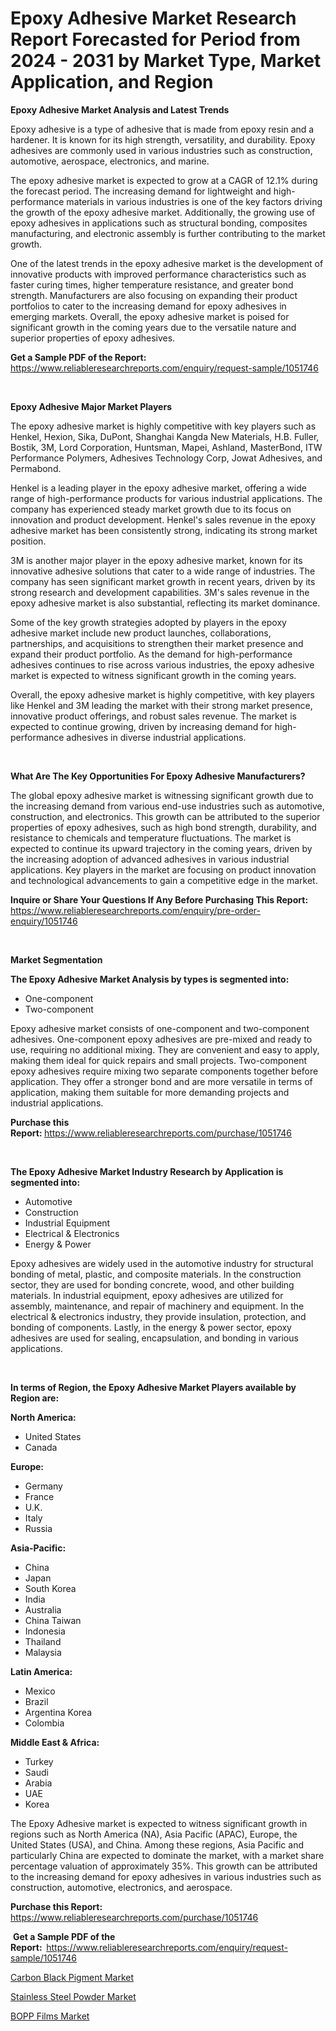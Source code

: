 <p><h1>Epoxy Adhesive Market Research Report Forecasted for Period from 2024 -  2031 by Market Type, Market Application, and Region</h1></p><p><strong>Epoxy Adhesive Market Analysis and Latest Trends</strong></p>
<p><p>Epoxy adhesive is a type of adhesive that is made from epoxy resin and a hardener. It is known for its high strength, versatility, and durability. Epoxy adhesives are commonly used in various industries such as construction, automotive, aerospace, electronics, and marine.</p><p>The epoxy adhesive market is expected to grow at a CAGR of 12.1% during the forecast period. The increasing demand for lightweight and high-performance materials in various industries is one of the key factors driving the growth of the epoxy adhesive market. Additionally, the growing use of epoxy adhesives in applications such as structural bonding, composites manufacturing, and electronic assembly is further contributing to the market growth.</p><p>One of the latest trends in the epoxy adhesive market is the development of innovative products with improved performance characteristics such as faster curing times, higher temperature resistance, and greater bond strength. Manufacturers are also focusing on expanding their product portfolios to cater to the increasing demand for epoxy adhesives in emerging markets. Overall, the epoxy adhesive market is poised for significant growth in the coming years due to the versatile nature and superior properties of epoxy adhesives.</p></p>
<p><strong>Get a Sample PDF of the Report:&nbsp;</strong> <a href="https://www.reliableresearchreports.com/enquiry/request-sample/1051746">https://www.reliableresearchreports.com/enquiry/request-sample/1051746</a></p>
<p>&nbsp;</p>
<p><strong>Epoxy Adhesive Major Market Players</strong></p>
<p><p>The epoxy adhesive market is highly competitive with key players such as Henkel, Hexion, Sika, DuPont, Shanghai Kangda New Materials, H.B. Fuller, Bostik, 3M, Lord Corporation, Huntsman, Mapei, Ashland, MasterBond, ITW Performance Polymers, Adhesives Technology Corp, Jowat Adhesives, and Permabond.</p><p>Henkel is a leading player in the epoxy adhesive market, offering a wide range of high-performance products for various industrial applications. The company has experienced steady market growth due to its focus on innovation and product development. Henkel's sales revenue in the epoxy adhesive market has been consistently strong, indicating its strong market position.</p><p>3M is another major player in the epoxy adhesive market, known for its innovative adhesive solutions that cater to a wide range of industries. The company has seen significant market growth in recent years, driven by its strong research and development capabilities. 3M's sales revenue in the epoxy adhesive market is also substantial, reflecting its market dominance.</p><p>Some of the key growth strategies adopted by players in the epoxy adhesive market include new product launches, collaborations, partnerships, and acquisitions to strengthen their market presence and expand their product portfolio. As the demand for high-performance adhesives continues to rise across various industries, the epoxy adhesive market is expected to witness significant growth in the coming years.</p><p>Overall, the epoxy adhesive market is highly competitive, with key players like Henkel and 3M leading the market with their strong market presence, innovative product offerings, and robust sales revenue. The market is expected to continue growing, driven by increasing demand for high-performance adhesives in diverse industrial applications.</p></p>
<p>&nbsp;</p>
<p><strong>What Are The Key Opportunities For Epoxy Adhesive Manufacturers?</strong></p>
<p><p>The global epoxy adhesive market is witnessing significant growth due to the increasing demand from various end-use industries such as automotive, construction, and electronics. This growth can be attributed to the superior properties of epoxy adhesives, such as high bond strength, durability, and resistance to chemicals and temperature fluctuations. The market is expected to continue its upward trajectory in the coming years, driven by the increasing adoption of advanced adhesives in various industrial applications. Key players in the market are focusing on product innovation and technological advancements to gain a competitive edge in the market.</p></p>
<p><strong>Inquire or Share Your Questions If Any Before Purchasing This Report:</strong> <a href="https://www.reliableresearchreports.com/enquiry/pre-order-enquiry/1051746">https://www.reliableresearchreports.com/enquiry/pre-order-enquiry/1051746</a></p>
<p>&nbsp;</p>
<p><strong>Market Segmentation</strong></p>
<p><strong>The Epoxy Adhesive Market Analysis by types is segmented into:</strong></p>
<p><ul><li>One-component</li><li>Two-component</li></ul></p>
<p><p>Epoxy adhesive market consists of one-component and two-component adhesives. One-component epoxy adhesives are pre-mixed and ready to use, requiring no additional mixing. They are convenient and easy to apply, making them ideal for quick repairs and small projects. Two-component epoxy adhesives require mixing two separate components together before application. They offer a stronger bond and are more versatile in terms of application, making them suitable for more demanding projects and industrial applications.</p></p>
<p><strong>Purchase this Report:&nbsp;</strong><a href="https://www.reliableresearchreports.com/purchase/1051746">https://www.reliableresearchreports.com/purchase/1051746</a></p>
<p>&nbsp;</p>
<p><strong>The Epoxy Adhesive Market Industry Research by Application is segmented into:</strong></p>
<p><ul><li>Automotive</li><li>Construction</li><li>Industrial Equipment</li><li>Electrical & Electronics</li><li>Energy & Power</li></ul></p>
<p><p>Epoxy adhesives are widely used in the automotive industry for structural bonding of metal, plastic, and composite materials. In the construction sector, they are used for bonding concrete, wood, and other building materials. In industrial equipment, epoxy adhesives are utilized for assembly, maintenance, and repair of machinery and equipment. In the electrical & electronics industry, they provide insulation, protection, and bonding of components. Lastly, in the energy & power sector, epoxy adhesives are used for sealing, encapsulation, and bonding in various applications.</p></p>
<p>&nbsp;</p>
<p><strong>In terms of Region, the Epoxy Adhesive Market Players available by Region are:</strong></p>
<p>
    <p> <strong> North America: </strong>
        <ul>
            <li>United States</li>
            <li>Canada</li>
        </ul>
        </p> 
    <p> <strong> Europe: </strong>
        <ul>
            <li>Germany</li>
            <li>France</li>
            <li>U.K.</li>
            <li>Italy</li>
            <li>Russia</li>
        </ul>
        </p> 
    <p> <strong> Asia-Pacific: </strong>
        <ul>
            <li>China</li>
            <li>Japan</li>
            <li>South Korea</li>
            <li>India</li>
            <li>Australia</li>
            <li>China Taiwan</li>
            <li>Indonesia</li>
            <li>Thailand</li>
            <li>Malaysia</li>
        </ul>
        </p> 
    <p> <strong> Latin America: </strong>
        <ul>
            <li>Mexico</li>
            <li>Brazil</li>
            <li>Argentina Korea</li>
            <li>Colombia</li>
        </ul>
        </p> 
    <p> <strong> Middle East & Africa: </strong>
        <ul>
            <li>Turkey</li>
            <li>Saudi</li>
            <li>Arabia</li>
            <li>UAE</li>
            <li>Korea</li>
        </ul>
    </p>
    </p>
<p><p>The Epoxy Adhesive market is expected to witness significant growth in regions such as North America (NA), Asia Pacific (APAC), Europe, the United States (USA), and China. Among these regions, Asia Pacific and particularly China are expected to dominate the market, with a market share percentage valuation of approximately 35%. This growth can be attributed to the increasing demand for epoxy adhesives in various industries such as construction, automotive, electronics, and aerospace.</p></p>
<p><strong>Purchase this Report: </strong><a href="https://www.reliableresearchreports.com/purchase/1051746">https://www.reliableresearchreports.com/purchase/1051746</a></p>
<p>&nbsp;<strong>Get a Sample PDF of the Report:&nbsp;&nbsp;</strong><a href="https://www.reliableresearchreports.com/enquiry/request-sample/1051746">https://www.reliableresearchreports.com/enquiry/request-sample/1051746</a></p>
<p><strong></strong></p>
<p><p><a href="https://github.com/ruddyyedelwadw/Market-Research-Report-List-1/blob/main/carbon-black-pigment-market.md">Carbon Black Pigment Market</a></p><p><a href="https://github.com/juniordelafrance/Market-Research-Report-List-2/blob/main/stainless-steel-powder-market.md">Stainless Steel Powder Market</a></p><p><a href="https://github.com/jaidynmorantestelletmjzya/Market-Research-Report-List-1/blob/main/bopp-films-market.md">BOPP Films Market</a></p></p>